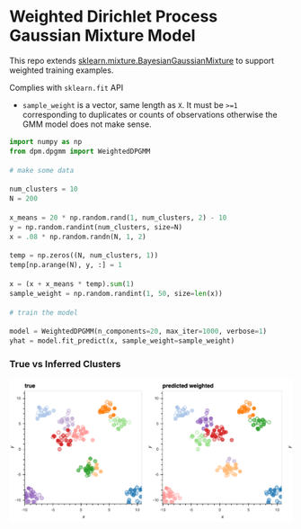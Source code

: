 # Weighted Dirichlet Process Gaussian Mixture Model 
This repo extends [sklearn.mixture.BayesianGaussianMixture](https://scikit-learn.org/stable/modules/generated/sklearn.mixture.BayesianGaussianMixture.html) to support weighted training examples.

Complies with `sklearn.fit` API
-  `sample_weight` is a vector, same length as `X`. It must be `>=1` corresponding to duplicates or counts of observations otherwise the GMM model does not make sense.


```python
import numpy as np
from dpm.dpgmm import WeightedDPGMM

# make some data

num_clusters = 10
N = 200

x_means = 20 * np.random.rand(1, num_clusters, 2) - 10
y = np.random.randint(num_clusters, size=N)
x = .08 * np.random.randn(N, 1, 2)

temp = np.zeros((N, num_clusters, 1))
temp[np.arange(N), y, :] = 1

x = (x + x_means * temp).sum(1)
sample_weight = np.random.randint(1, 50, size=len(x))

# train the model

model = WeightedDPGMM(n_components=20, max_iter=1000, verbose=1)
yhat = model.fit_predict(x, sample_weight=sample_weight)

```
### True vs Inferred Clusters
![True vs Inferred Clusters](imgs/sample.png)
